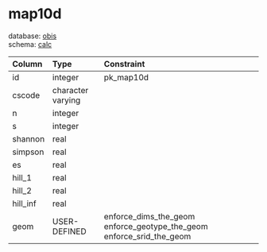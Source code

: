 # map10d
database: [obis](../)  
schema: [calc](calc)  

|Column|Type|Constraint|
|:---|:---|:---|
|id|integer|pk_map10d |
|cscode|character varying||
|n|integer||
|s|integer||
|shannon|real||
|simpson|real||
|es|real||
|hill_1|real||
|hill_2|real||
|hill_inf|real||
|geom|USER-DEFINED|enforce_dims_the_geom enforce_geotype_the_geom enforce_srid_the_geom |
